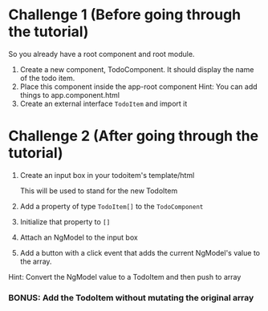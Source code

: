 # Challenge 1 (Before going through the tutorial)
So you already have a root component and root module.
1. Create a new component, TodoComponent. It should
display the name of the todo item.
2. Place this component inside the app-root component
Hint: You can add things to app.component.html
3. Create an external interface `TodoItem` and import it

# Challenge 2 (After going through the tutorial)
1. Create an input box in your todoitem's template/html
    
    This will be used to stand for the new TodoItem
2. Add a property of type `TodoItem[]` to the `TodoComponent`
3. Initialize that property to `[]`
4. Attach an NgModel to the input box
5. Add a button with a click event that adds the current
NgModel's value to the array. 

Hint: Convert the NgModel value to a TodoItem and then push to array

### BONUS: Add the TodoItem without mutating the original array